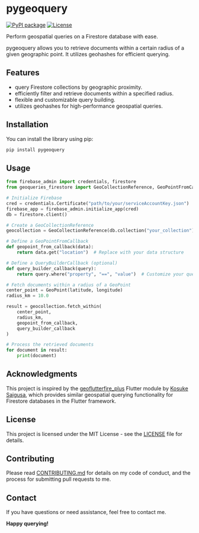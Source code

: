 # pygeoquery

[![PyPI package](https://img.shields.io/badge/pip%20install-example--pypi--package-brightgreen)](https://pypi.org/project/example-pypi-package/)
[![License](https://img.shields.io/github/license/tomchen/example_pypi_package)](https://github.com/tomchen/example_pypi_package/blob/main/LICENSE)

Perform geospatial queries on a Firestore database with ease.

pygeoquery allows you to retrieve documents within a certain radius of a given geographic point. It utilizes geohashes for efficient querying.

## Features
- query Firestore collections by geographic proximity.
- efficiently filter and retrieve documents within a specified radius.
- flexible and customizable query building.
- utilizes geohashes for high-performance geospatial queries.

## Installation
You can install the library using pip:

```bash
pip install pygeoquery
```

## Usage
```python
from firebase_admin import credentials, firestore
from geoqueries_firestore import GeoCollectionReference, GeoPointFromCallback, QueryBuilderCallback

# Initialize Firebase
cred = credentials.Certificate("path/to/your/serviceAccountKey.json")
firebase_app = firebase_admin.initialize_app(cred)
db = firestore.client()

# Create a GeoCollectionReference
geocollection = GeoCollectionReference(db.collection("your_collection"))

# Define a GeoPointFromCallback
def geopoint_from_callback(data):
    return data.get("location")  # Replace with your data structure

# Define a QueryBuilderCallback (optional)
def query_builder_callback(query):
    return query.where("property", "==", "value")  # Customize your query

# Fetch documents within a radius of a GeoPoint
center_point = GeoPoint(latitude, longitude)
radius_km = 10.0

result = geocollection.fetch_within(
    center_point,
    radius_km,
    geopoint_from_callback,
    query_builder_callback
)

# Process the retrieved documents
for document in result:
    print(document)
```

## Acknowledgments
This project is inspired by the [geoflutterfire_plus](https://github.com/KosukeSaigusa/geoflutterfire_plus) Flutter module by [Kosuke Saigusa](https://github.com/kosukesaigusa), which provides similar geospatial querying functionality for Firestore databases in the Flutter framework.

## License
This project is licensed under the MIT License - see the [LICENSE](LICENSE) file for details.

## Contributing
Please read [CONTRIBUTING.md](CONTRIBUTING.md) for details on my code of conduct, and the process for submitting pull requests to me.

## Contact
If you have questions or need assistance, feel free to contact me.

**Happy querying!**